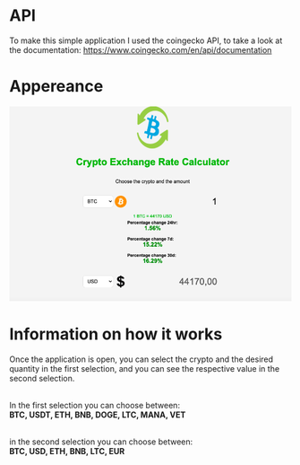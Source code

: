 # API 
To make this simple application I used the coingecko API, to take a look at the documentation:
https://www.coingecko.com/en/api/documentation

# Appereance
<div align='center'>
<img src='img/Schermata.png' height= 'auto'>
</div>

# Information on how it works
Once the application is open, you can select the crypto and the desired quantity in the first selection, and you can see the respective value in the second selection.<br><br>

In the first selection you can choose between:<br>
**BTC, USDT, ETH, BNB, DOGE, LTC, MANA, VET** <br><br>

in the second selection you can choose between:<br>
**BTC, USD, ETH, BNB, LTC, EUR**
